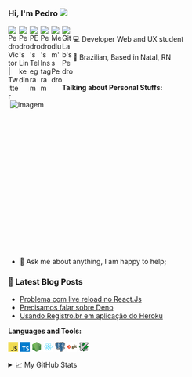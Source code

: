 ### Hi, I'm Pedro <img src="https://media.giphy.com/media/hvRJCLFzcasrR4ia7z/giphy.gif" width="25px">
<a href="https://twitter.com/peidrao">
  <img align="left" alt="Pedro Victor | Twitter" width="22px" src="https://cdn.jsdelivr.net/npm/simple-icons@v3/icons/twitter.svg" />
</a>
<a href="https://www.linkedin.com/in/peidrao/">
  <img align="left" alt="Pedro's Linkedin" width="22px" src="https://cdn.jsdelivr.net/npm/simple-icons@v3/icons/linkedin.svg" />
</a>
<a href="https://t.me/peidrao">
  <img align="left" alt="PEdro's Telegram" width="22px" src="https://cdn.jsdelivr.net/npm/simple-icons@v3/icons/telegram.svg" />
</a>
<a href="https://www.instagram.com/peidrao/">
  <img align="left" alt="Pedro's Instagram" width="22px" src="https://cdn.jsdelivr.net/npm/simple-icons@v3/icons/instagram.svg" />
</a>
<a href="https://medium.com/@peidrao">
  <img align="left" alt="Medium's Pedro" width="22px" src="https://cdn.jsdelivr.net/npm/simple-icons@v3/icons/medium.svg" />
</a>
<a href="https://gitlab.com/peidrao">
  <img align="left" alt="GitLab's Pedro" width="22px" src="https://cdn.jsdelivr.net/npm/simple-icons@v3/icons/gitlab.svg" />
</a>


<br />
💻 Developer Web and UX student


🏡 Brazilian, Based in Natal, RN 


<br />


  <img align="right" alt="imagem" src="https://github.com/peidrao/peidrao/blob/master/test.jpg?raw=true" width="500" height="320" />
  
**Talking about Personal Stuffs:**

- 💬 Ask me about anything, I am happy to help;

### 📕 Latest Blog Posts

<!-- BLOG:START -->
- [Problema com live reload no React.Js](https://medium.com/@peidrao/problema-com-live-reload-no-react-js-aa083c608f2a)
- [Precisamos falar sobre Deno](https://medium.com/@peidrao/precisamos-falar-sobre-deno-e4ff31ba013f)
- [Usando Registro.br em aplicação do Heroku](https://medium.com/@peidrao/usando-registro-br-em-aplica%C3%A7%C3%A3o-do-heroku-1334492ed24c)

  


  

**Languages and Tools:**  

<code><img height="20" src="https://raw.githubusercontent.com/github/explore/80688e429a7d4ef2fca1e82350fe8e3517d3494d/topics/javascript/javascript.png"></code>
<code><img height="20" src="https://raw.githubusercontent.com/github/explore/80688e429a7d4ef2fca1e82350fe8e3517d3494d/topics/typescript/typescript.png"></code>
<code><img height="20" src="https://raw.githubusercontent.com/github/explore/80688e429a7d4ef2fca1e82350fe8e3517d3494d/topics/nodejs/nodejs.png"></code>
<code><img height="20" src="https://raw.githubusercontent.com/github/explore/80688e429a7d4ef2fca1e82350fe8e3517d3494d/topics/react/react.png"></code>
<code><img height="20" src="https://raw.githubusercontent.com/github/explore/80688e429a7d4ef2fca1e82350fe8e3517d3494d/topics/postgresql/postgresql.png"></code>
<code><img height="20" src="https://raw.githubusercontent.com/github/explore/80688e429a7d4ef2fca1e82350fe8e3517d3494d/topics/git/git.png"></code>
<code><img height="20" src="https://raw.githubusercontent.com/github/explore/80688e429a7d4ef2fca1e82350fe8e3517d3494d/topics/vim/vim.png"></code>



<details>
<summary>📈 My GitHub Stats</summary>

<p align="center"> <img src="https://github-readme-stats.vercel.app/api?username=peidrao&show_icons=true&theme=gotham" alt="peidrao" />

</details>



